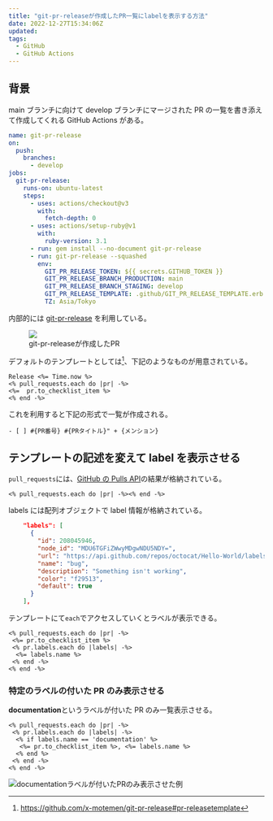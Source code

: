 ```yaml
---
title: "git-pr-releaseが作成したPR一覧にlabelを表示する方法"
date: 2022-12-27T15:34:06Z
updated:
tags:
  - GitHub
  - GitHub Actions
---
```


## 背景

main ブランチに向けて develop ブランチにマージされた PR の一覧を書き添えて作成してくれる GitHub Actions がある。

```yaml
name: git-pr-release
on:
  push:
    branches:
      - develop
jobs:
  git-pr-release:
    runs-on: ubuntu-latest
    steps:
      - uses: actions/checkout@v3
        with:
          fetch-depth: 0
      - uses: actions/setup-ruby@v1
        with:
          ruby-version: 3.1
      - run: gem install --no-document git-pr-release
      - run: git-pr-release --squashed
        env:
          GIT_PR_RELEASE_TOKEN: ${{ secrets.GITHUB_TOKEN }}
          GIT_PR_RELEASE_BRANCH_PRODUCTION: main
          GIT_PR_RELEASE_BRANCH_STAGING: develop
          GIT_PR_RELEASE_TEMPLATE: .github/GIT_PR_RELEASE_TEMPLATE.erb
          TZ: Asia/Tokyo
```

内部的には [git-pr-release](https://github.com/x-motemen/git-pr-release) を利用している。

<figure>
<img src="https://cloud.githubusercontent.com/assets/113420/3147184/61bf2eec-ea53-11e3-835b-50d63ed11b39.png" style="max-width: 100%;">
<figcaption>git-pr-releaseが作成したPR</figcaption>
</figure>

デフォルトのテンプレートとしては[^1]、下記のようなものが用意されている。

```erb
Release <%= Time.now %>
<% pull_requests.each do |pr| -%>
<%=  pr.to_checklist_item %>
<% end -%>
```

これを利用すると下記の形式で一覧が作成される。

```
- [ ] #{PR番号} #{PRタイトル}" + {メンション}
```

## テンプレートの記述を変えて label を表示させる

`pull_requests`には、[GitHub の Pulls API](https://docs.github.com/ja/rest/pulls/pulls?apiVersion=2022-11-28#list-pull-requests)の結果が格納されている。

```erb
<% pull_requests.each do |pr| -%><% end -%>
```

labels には配列オブジェクトで label 情報が格納されている。

```json
    "labels": [
      {
        "id": 208045946,
        "node_id": "MDU6TGFiZWwyMDgwNDU5NDY=",
        "url": "https://api.github.com/repos/octocat/Hello-World/labels/bug",
        "name": "bug",
        "description": "Something isn't working",
        "color": "f29513",
        "default": true
      }
    ],
```

テンプレートにて`each`でアクセスしていくとラベルが表示できる。

```erb
<% pull_requests.each do |pr| -%>
 <%= pr.to_checklist_item %>
 <% pr.labels.each do |labels| -%>
  <%= labels.name %>
 <% end -%>
<% end -%>
```

### 特定のラベルの付いた PR のみ表示させる

**documentation**というラベルが付いた PR のみ一覧表示させる。

```erb
<% pull_requests.each do |pr| -%>
 <% pr.labels.each do |labels| -%>
  <% if labels.name == 'documentation' %>
   <%= pr.to_checklist_item %>, <%= labels.name %>
  <% end %>
 <% end -%>
<% end -%>
```

![documentationラベルが付いたPRのみ表示させた例](https://user-images.githubusercontent.com/3617124/209755035-b6261bf2-258f-468b-bed6-b3d1441c8baa.png)

[^1]: https://github.com/x-motemen/git-pr-release#pr-releasetemplate
